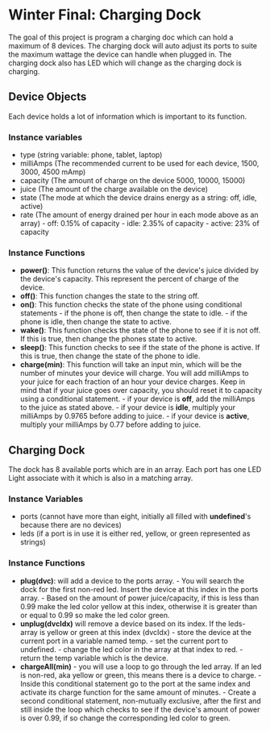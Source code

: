 # Winter Final: Charging Dock

The goal of this project is program a charging doc which can hold a maximum of 8 devices.  The charging dock will auto adjust its ports to suite the maximum wattage the device can handle when plugged in. The charging dock also has LED which will change as the charging dock is charging.

## Device Objects

Each device holds a lot of information which is important to its function.
### Instance variables
  -  type (string variable: phone, tablet, laptop)
  -  milliAmps (The recommended current to be used for each device, 1500, 3000, 4500 mAmp)
  -  capacity (The amount of charge on the device 5000, 10000, 15000)
  -  juice (The amount of the charge available on the device)
  -  state (The mode at which the device drains energy as a string: off, idle, active)
  -  rate (The amount of energy drained per hour in each mode above as an array)
    -  off: 0.15% of capacity
    -  idle: 2.35% of capacity
    -  active: 23% of capacity

### Instance Functions
  -  **power()**:  This function returns the value of the device's juice divided by the device's capacity.  This represent the percent of charge of the device.
  -  **off()**:  This function changes the state to the string off.
  -  **on()**:  This function checks the state of the phone using conditional statements
    -  if the phone is off, then change the state to idle.
    -  if the phone is idle, then change the state to active.
  -  **wake()**:  This function checks the state of the phone to see if it is not off.  If this is true, then change the phones state to active.
  -  **sleep()**:  This function checks to see if the state of the phone is active.  If this is true, then change the state of the phone to idle.
  -  **charge(min)**:  This function will take an input min, which will be the number of minutes your device will charge.  You will add milliAmps to your juice for each fraction of an hour your device charges.  Keep in mind that if your juice goes over capacity, you should reset it to capacity using a conditional statement.
    -  if your device is **off**, add the milliAmps to the juice as stated above.
    -  if your device is **idle**, multiply your milliAmps by 0.9765 before adding to juice.
    -  if your device is **active**, multiply your milliAmps by 0.77 before adding to juice.

## Charging Dock
The dock has 8 available ports which are in an array.  Each port has one LED Light associate with it which is also in a matching array.

### Instance Variables
  -  ports (cannot have more than eight, initially all filled with **undefined**'s because there are no devices)
  -  leds (if a port is in use it is either red, yellow, or green represented as strings)

### Instance Functions
  -  **plug(dvc)**: will add a device to the ports array.
    -  You will search the dock for the first non-red led.  Insert the device at this index in the ports array.
    -  Based on the amount of power juice/capacity, if this is less than 0.99 make the led color yellow at this index, otherwise it is greater than or equal to 0.99 so make the led color green.
  -  **unplug(dvcIdx)** will remove a device based on its index.  If the leds-array is yellow or green at this index (dvcIdx)
    -  store the device at the current port in a variable named temp.
    -  set the current port to undefined.
    -  change the led color in the array at that index to red.
    -  return the temp variable which is the device.
  -  **chargeAll(min)**
    -  you will use a loop to go through the led array.  If an led is non-red, aka yellow or green, this means there is a device to charge.
    -  Inside this conditional statement go to the port at the same index and activate its charge function for the same amount of minutes.
    -  Create a second conditional statement, non-mutually exclusive, after the first and still inside the loop which checks to see if the device's amount of power is over 0.99, if so change the corresponding led color to green.
